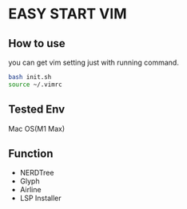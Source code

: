 # EASY START VIM

## How to use
you can get vim setting just with running command.
```bash
bash init.sh
source ~/.vimrc
```

## Tested Env
Mac OS(M1 Max)

## Function

- NERDTree
- Glyph
- Airline
- LSP Installer

